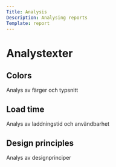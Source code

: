 ```yaml
---
Title: Analysis
Description: Analysing reports
Template: report
---
```


Analystexter
==================

<div class="kmom-box">
    <h2>Colors</h2>
    <p>Analys av färger och typsnitt</p>
    <a href="analysis/01_colors" aria-label="analysis"><i class="far fa-arrow-alt-circle-right"></i></a>
</div>

<div class="kmom-box">
    <h2>Load time</h2>
    <p>Analys av laddningstid och användbarhet</p>
    <a href="analysis/02_load" aria-label="analysis"><i class="far fa-arrow-alt-circle-right"></i></a>
</div>

<div class="kmom-box">
    <h2>Design principles</h2>
    <p>Analys av designprinciper</p>
    <a href="analysis/03_design_principles" aria-label="analysis"><i class="far fa-arrow-alt-circle-right"></i></a>
</div>
